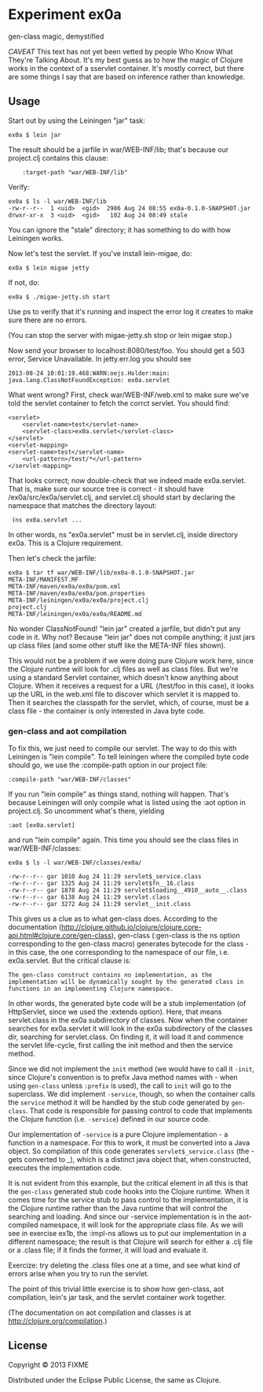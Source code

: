 # Experiment ex0a

gen-class magic, demystified

*CAVEAT* This text has not yet been vetted by people Who Know What
 They're Talking About.  It's my best guess as to how the magic of
 Clojure works in the context of a sservlet container.  It's mostly
 correct, but there are some things I say that are based on inference
 rather than knowledge.

## Usage

Start out by using the Leiningen "jar" task:

    ex0a $ lein jar

The result should be a jarfile in war/WEB-INF/lib; that's because our
project.clj contains this clause:

	    :target-path "war/WEB-INF/lib"

Verify:

    ex0a $ ls -l war/WEB-INF/lib
    -rw-r--r--  1 <uid>  <gid>  2986 Aug 24 08:55 ex0a-0.1.0-SNAPSHOT.jar
    drwxr-xr-x  3 <uid>  <gid>   102 Aug 24 08:49 stale

You can ignore the "stale" directory; it has something to do with how
Leiningen works.

Now let's test the servlet.  If you've install lein-migae, do:

    ex0a $ lein migae jetty

If not, do:

    ex0a $ ./migae-jetty.sh start

Use ps to verify that it's running and inspect the error log it
creates to make sure there are no errors.

(You can stop the server with migae-jetty.sh stop or lein migae stop.)

Now send your browser to localhost:8080/test/foo.  You should get a
503 error, Service Unavailable.  In jetty.err.log you should see

    2013-08-24 10:01:19.468:WARN:oejs.Holder:main: 
    java.lang.ClassNotFoundException: ex0a.servlet

What went wrong?  First, check war/WEB-INF/web.xml to make sure we've told the servlet container to fetch the corrct servlet.  You should find:

    <servlet>
        <servlet-name>test</servlet-name>
    	<servlet-class>ex0a.servlet</servlet-class>
    </servlet>
    <servlet-mapping>
	<servlet-name>test</servlet-name>
    	<url-pattern>/test/*</url-pattern>
    </servlet-mapping>

That looks correct; now double-check that we indeed made ex0a.servlet.  That is, make sure our source tree is correct - it should have /ex0a/src/ex0a/servlet.clj, and servlet.clj should start by declaring the namespace that matches the directory layout: 

     (ns ex0a.servlet ...

In other words, ns "ex0a.servlet" must be in servlet.clj, inside
directory ex0a.  This is a Clojure requirement.

Then let's check the jarfile:

    ex0a $ tar tf war/WEB-INF/lib/ex0a-0.1.0-SNAPSHOT.jar
    META-INF/MANIFEST.MF
    META-INF/maven/ex0a/ex0a/pom.xml
    META-INF/maven/ex0a/ex0a/pom.properties
    META-INF/leiningen/ex0a/ex0a/project.clj
    project.clj
    META-INF/leiningen/ex0a/ex0a/README.md

No wonder ClassNotFound!  "lein jar" created a jarfile, but didn't put
any code in it.  Why not?  Because "lein jar" does not compile
anything; it just jars up class files (and some other stuff like the
META-INF files shown).

This would not be a problem if we were doing pure Clojure work here,
since the Clojure runtime will look for .clj files as well as class
files.  But we're using a standard Servlet container, which doesn't
know anything about Clojure.  When it receives a request for a URL
(/test/foo in this case), it looks up the URL in the web.xml file to
discover which servlet it is mapped to.  Then it searches the
classpath for the servlet, which, of course, must be a class file -
the container is only interested in Java byte code.

### gen-class and aot compilation

To fix this, we just need to compile our servlet.  The way to do this
with Leiningen is "lein compile".  To tell leiningen where the
compiled byte code should go, we use the :compile-path option in our
project file:

    :compile-path "war/WEB-INF/classes"

If you run "lein compile" as things stand, nothing will happen.
That's because Leiningen will only compile what is listed using the
:aot option in project.clj.  So uncomment what's there, yielding

    :aot [ex0a.servlet]

and run "lein compile" again.  This time you should see the class
files in war/WEB-INF/classes:

    ex0a $ ls -l war/WEB-INF/classes/ex0a/

    -rw-r--r-- gar 1010 Aug 24 11:29 servlet$_service.class
    -rw-r--r-- gar 1325 Aug 24 11:29 servlet$fn__16.class
    -rw-r--r-- gar 1878 Aug 24 11:29 servlet$loading__4910__auto__.class
    -rw-r--r-- gar 6138 Aug 24 11:29 servlet.class
    -rw-r--r-- gar 3272 Aug 24 11:29 servlet__init.class

This gives us a clue as to what gen-class does.  According to the
documentation
(http://clojure.github.io/clojure/clojure.core-api.html#clojure.core/gen-class),
gen-class (:gen-class is the ns option corresponding to the gen-class
macro) generates bytecode for the class - in this case, the one
corresponding to the namespace of our file, i.e. ex0a.servlet.  But
the critical clause is:

    The gen-class construct contains no implementation, as the
    implementation will be dynamically sought by the generated class in
    functions in an implementing Clojure namespace.

In other words, the generated byte code will be a stub implementation
(of HttpServlet, since we used the :extends option).  Here, that means
servlet.class in the ex0a subdirectory of classes.  Now when the
container searches for ex0a.servlet it will look in the ex0a
subdirectory of the classes dir, searching for servlet.class.  On
finding it, it will load it and commence the servlet life-cycle, first
calling the init method and then the service method.

Since we did not implement the `init` method (we would have to call it
`-init`, since Clojure's convention is to prefix Java method names
with \- when using `gen-class` unless `:prefix` is used), the call to
`init` will go to the superclass.  We did implement `-service`, though,
so when the container calls the `service` method it will be handled by
the stub code generated by `gen-class`.  That code is responsible for
passing control to code that implements the Clojure function
(i.e. `-service`) defined in our source code.

Our implementation of `-service` is a pure Clojure implementation - a
function in a namespace.  For this to work, it must be converted into
a Java object.  So compilation of this code generates
`servlet$_service.class` (the \- gets converted to _), which is a
distinct java object that, when constructed, executes the
implementation code.

It is not evident from this example, but the critical element in all
this is that the `gen-class` generated stub code hooks into the Clojure
runtime.  When it comes time for the service stub to pass control to
the implementation, it is the Clojure runtime rather than the Java
runtime that will control the searching and loading.  And since our
-service implementation is in the aot-compiled namespace, it will look
for the appropriate class file.  As we will see in exercise ex1b, the
:impl-ns allows us to put our implementation in a different namespace;
the result is that Clojure will search for either a .clj file or a
.class file; if it finds the former, it will load and evaluate it.

Exercize: try deleting the .class files one at a time, and see what
kind of errors arise when you try to run the servlet.

The point of this trivial little exercise is to show how gen-class,
aot compilation, lein's jar task, and the servlet container work
together.

(The documentation on aot compilation and classes is at
http://clojure.org/compilation.)

## License

Copyright © 2013 FIXME

Distributed under the Eclipse Public License, the same as Clojure.
